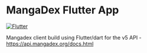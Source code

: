 # MangaDex Flutter App

[![Flutter](https://github.com/vineeshvk/mangadex-app/actions/workflows/dart.yml/badge.svg)](https://github.com/vineeshvk/mangadex-app/actions/workflows/dart.yml)


Mangadex client build using Flutter/dart for the v5 API - https://api.mangadex.org/docs.html
